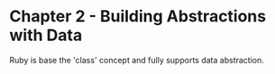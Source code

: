 # Chapter 2 - Building Abstractions with Data
Ruby is base the 'class' concept and fully supports data abstraction.
